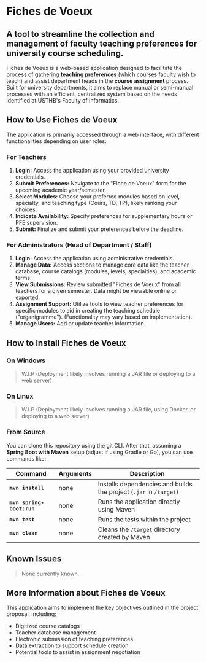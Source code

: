 # Fiches de Voeux

## A tool to streamline the collection and management of faculty teaching preferences for university course scheduling.

Fiches de Voeux is a web-based application designed to facilitate the process of gathering **teaching preferences** (which courses faculty wish to teach) and assist department heads in the **course assignment** process. Built for university departments, it aims to replace manual or semi-manual processes with an efficient, centralized system based on the needs identified at USTHB's Faculty of Informatics.

## How to Use Fiches de Voeux

The application is primarily accessed through a web interface, with different functionalities depending on user roles:

### For Teachers

1.  **Login:** Access the application using your provided university credentials.
2.  **Submit Preferences:** Navigate to the "Fiche de Voeux" form for the upcoming academic year/semester.
3.  **Select Modules:** Choose your preferred modules based on level, specialty, and teaching type (Cours, TD, TP), likely ranking your choices.
4.  **Indicate Availability:** Specify preferences for supplementary hours or PFE supervision.
5.  **Submit:** Finalize and submit your preferences before the deadline.

### For Administrators (Head of Department / Staff)

1.  **Login:** Access the application using administrative credentials.
2.  **Manage Data:** Access sections to manage core data like the teacher database, course catalogs (modules, levels, specialties), and academic terms.
3.  **View Submissions:** Review submitted "Fiches de Voeux" from all teachers for a given semester. Data might be viewable online or exported.
4.  **Assignment Support:** Utilize tools to view teacher preferences for specific modules to aid in creating the teaching schedule ("organigramme"). (Functionality may vary based on implementation).
5.  **Manage Users:** Add or update teacher information.

## How to Install Fiches de Voeux

### On Windows

> W.I.P (Deployment likely involves running a JAR file or deploying to a web server)

### On Linux

> W.I.P (Deployment likely involves running a JAR file, using Docker, or deploying to a web server)

### From Source

You can clone this repository using the git CLI.
After that, assuming a **Spring Boot with Maven** setup (adjust if using Gradle or Go), you can use commands like:

| Command         | Arguments              | Description                                                           |
| --------------- | ---------------------- | --------------------------------------------------------------------- |
| **`mvn install`** | none                   | Installs dependencies and builds the project (`.jar` in `/target`)      |
| **`mvn spring-boot:run`** | none                   | Runs the application directly using Maven                             |
| **`mvn test`** | none                   | Runs the tests within the project                                     |
| **`mvn clean`** | none                   | Cleans the `/target` directory created by Maven                       |


## Known Issues

> None currently known.

## More Information about Fiches de Voeux

This application aims to implement the key objectives outlined in the project proposal, including:

* Digitized course catalogs
* Teacher database management
* Electronic submission of teaching preferences
* Data extraction to support schedule creation
* Potential tools to assist in assignment negotiation
